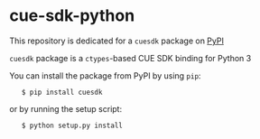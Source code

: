 cue-sdk-python
==============

This repository is dedicated for a `cuesdk` package on [PyPI](https://pypi.org/)

`cuesdk` package is a `ctypes`-based CUE SDK binding for Python 3

You can install the package from PyPI by using `pip`:

```
   $ pip install cuesdk
```

or by running the setup script:

```
   $ python setup.py install
```
